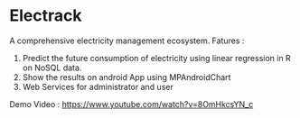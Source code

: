 # Electrack
A comprehensive electricity management ecosystem.
Fatures :
1. Predict the future consumption of electricity using linear regression in R on NoSQL data.
2. Show the results on android App using MPAndroidChart
3. Web Services for administrator and user

Demo Video : https://www.youtube.com/watch?v=8OmHkcsYN_c
